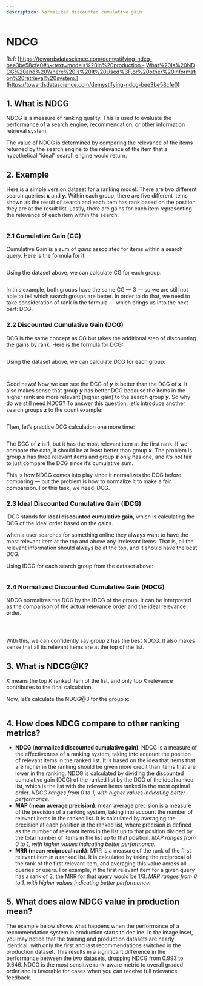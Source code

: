 ```yaml
---
description: Normalized discounted cumulative gain
---
```


# NDCG

Ref: [https://towardsdatascience.com/demystifying-ndcg-bee3be58cfe0#:\~:text=models%20in%20production.-,What%20Is%20NDCG%20and%20Where%20Is%20It%20Used%3F,or%20other%20information%20retrieval%20system.](https://towardsdatascience.com/demystifying-ndcg-bee3be58cfe0)

## 1. What is NDCG

NDCG is a measure of ranking quality. This is used to evaluate the performance of a search engine, recommendation, or other information retrieval system.

The value of NDCG is determined by comparing the relevance of the items returned by the search engine to the relevance of the item that a hypothetical “ideal” search engine would return.

## 2. Example

Here is a simple version dataset for a ranking model. There are two different search queries: **x** and **y**. Within each group, there are five different items shown as the result of search and each item has rank based on the position they are at the result list. Lastly, there are gains for each item representing the relevance of each item within the search.

<figure><img src="../../../.gitbook/assets/image (1) (1).png" alt=""><figcaption></figcaption></figure>

### 2.1 Cumulative Gain (CG)

Cumulative Gain is a sum of _gains_ associated for items within a search query. Here is the formula for it:

<figure><img src="../../../.gitbook/assets/image (1) (1) (1).png" alt=""><figcaption></figcaption></figure>

Using the dataset above, we can calculate CG for each group:

<figure><img src="../../../.gitbook/assets/image (2).png" alt=""><figcaption></figcaption></figure>

In this example, both groups have the same CG — 3 — so we are still not able to tell which search groups are better. In order to do that, we need to take consideration of rank in the formula — which brings us into the next part: DCG.

### 2.2 Discounted Cumulative Gain (DCG)

DCG is the same concept as CG but takes the additional step of discounting the gains by rank. Here is the formula for DCG:

<figure><img src="../../../.gitbook/assets/image (3).png" alt=""><figcaption></figcaption></figure>

Using the dataset above, we can calculate DCG for each group:

<figure><img src="../../../.gitbook/assets/image (4).png" alt=""><figcaption></figcaption></figure>

<figure><img src="../../../.gitbook/assets/image (5).png" alt=""><figcaption></figcaption></figure>

Good news! Now we can see the DCG of _**y**_ is better than the DCG of _**x**_. It also makes sense that group _**y**_ has better DCG because the items in the higher rank are more relevant (higher gain) to the search group _**y**_. So why do we still need NDCG? To answer this question, let’s introduce another search groups _**z**_ to the count example:

<figure><img src="../../../.gitbook/assets/image (6).png" alt=""><figcaption></figcaption></figure>

Then, let’s practice DCG calculation one more time:

<figure><img src="../../../.gitbook/assets/image (7).png" alt=""><figcaption></figcaption></figure>

The DCG of _**z**_ is 1, but it has the most relevant item at the first rank. If we compare the data, it should be at least better than group _**x**_. The problem is group _**x**_ has three relevant items and group _**z**_ only has one, and it’s not fair to just compare the DCG since it’s cumulative sum.

This is how NDCG comes into play since it normalizes the DCG before comparing — but the problem is how to normalize it to make a fair comparison. For this task, we need IDCG.

### 2.3 Ideal Discounted Cumulative Gain (IDCG)

IDCG stands for **ideal discounted cumulative gain**, which is calculating the DCG of the ideal order based on the gains.

when a user searches for something online they always want to have the most relevant item at the top and above any irrelevant items. That is, all the relevant information should always be at the top, and it should have the best DCG.

Using IDCG for each search group from the dataset above:

<figure><img src="../../../.gitbook/assets/image (8).png" alt=""><figcaption></figcaption></figure>

### 2.4 Normalized Discounted Cumulative Gain (NDCG)

NDCG normalizes the DCG by the IDCG of the group. It can be interpreted as the comparison of the actual relevance order and the ideal relevance order.

<figure><img src="../../../.gitbook/assets/image (9).png" alt=""><figcaption></figcaption></figure>

<figure><img src="../../../.gitbook/assets/image (10).png" alt=""><figcaption></figcaption></figure>

<figure><img src="../../../.gitbook/assets/image (11).png" alt=""><figcaption></figcaption></figure>

With this, we can confidently say group _**z**_ has the best NDCG. It also makes sense that all its relevant items are at the top of the list.

## 3. What is NDCG@K?

_K_ means the top _K_ ranked item of the list, and only top _K_ relevance contributes to the final calculation.

Now, let’s calculate the NDCG@3 for the group **x**:

<figure><img src="../../../.gitbook/assets/image (12).png" alt=""><figcaption></figcaption></figure>

## 4. How does NDCG compare to other ranking metrics?

* **NDCG** (**normalized discounted cumulative gain)**: NDCG is a measure of the effectiveness of a ranking system, taking into account the position of relevant items in the ranked list. It is based on the idea that items that are higher in the ranking should be given more credit than items that are lower in the ranking. NDCG is calculated by dividing the discounted cumulative gain (DCG) of the ranked list by the DCG of the ideal ranked list, which is the list with the relevant items ranked in the most optimal order. _NDCG ranges from 0 to 1, with higher values indicating better performance._
* **MAP (mean average precision)**: [mean average precision](https://arize.com/blog-course/ndcg/) is a measure of the precision of a ranking system, taking into account the number of relevant items in the ranked list. It is calculated by averaging the precision at each position in the ranked list, where precision is defined as the number of relevant items in the list up to that position divided by the total number of items in the list up to that position. _MAP ranges from 0 to 1, with higher values indicating better performance._
* **MRR (mean reciprocal rank)**: MRR is a measure of the rank of the first relevant item in a ranked list. It is calculated by taking the reciprocal of the rank of the first relevant item, and averaging this value across all queries or users. For example, if the first relevant item for a given query has a rank of 3, the MRR for that query would be 1/3. _MRR ranges from 0 to 1, with higher values indicating better performance._

## 5. What does alow NDCG value in production mean?

The example below shows what happens when the performance of a recommendation system in production starts to decline. In the image inset, you may notice that the training and production datasets are nearly identical, with only the first and last recommendations switched in the production dataset. This results in a significant difference in the performance between the two datasets, dropping NDCG from 0.993 to 0.646. NDCG is the most sensitive rank-aware metric to overall graded order and is favorable for cases when you can receive full relevance feedback.

<figure><img src="../../../.gitbook/assets/image (13).png" alt=""><figcaption></figcaption></figure>





